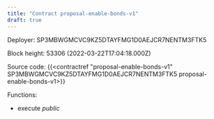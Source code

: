```yaml
---
title: "Contract proposal-enable-bonds-v1"
draft: true
---
```

Deployer: SP3MBWGMCVC9KZ5DTAYFMG1D0AEJCR7NENTM3FTK5


 



Block height: 53306 (2022-03-22T17:04:18.000Z)

Source code: {{<contractref "proposal-enable-bonds-v1" SP3MBWGMCVC9KZ5DTAYFMG1D0AEJCR7NENTM3FTK5 proposal-enable-bonds-v1>}}

Functions:

* execute _public_
